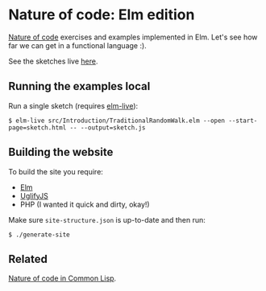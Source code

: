 # Nature of code: Elm edition

[Nature of code](https://natureofcode.com/) exercises and examples implemented
in Elm. Let's see how far we can get in a functional language :).

See the sketches live [here](https://mark-gerarts.github.io/nature-of-code-elm).

## Running the examples local

Run a single sketch (requires [elm-live](https://github.com/wking-io/elm-live#installation)):

```
$ elm-live src/Introduction/TraditionalRandomWalk.elm --open --start-page=sketch.html -- --output=sketch.js
```

## Building the website

To build the site you require:

- [Elm](https://guide.elm-lang.org/install/elm.html)
- [UglifyJS](https://github.com/elm/compiler/blob/9d97114702bf6846cab622a2203f60c2d4ebedf2/hints/optimize.md)
- PHP (I wanted it quick and dirty, okay!)

Make sure `site-structure.json` is up-to-date and then run:

```
$ ./generate-site
```

## Related

[Nature of code in Common Lisp](https://github.com/mark-gerarts/nature-of-code).
